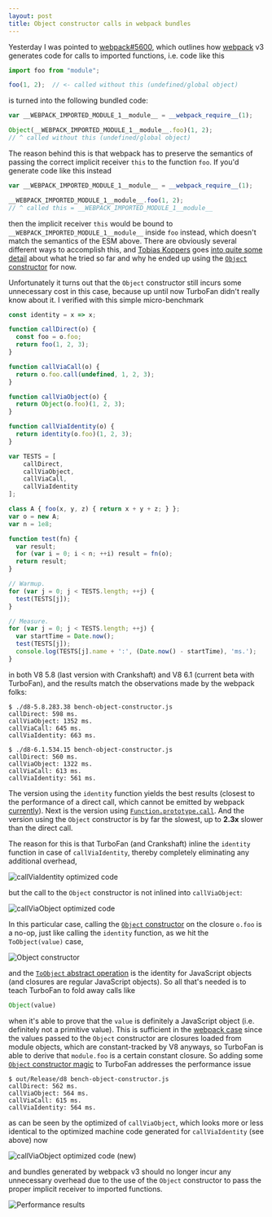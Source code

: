 ```yaml
---
layout: post
title: Object constructor calls in webpack bundles
---
```


Yesterday I was pointed to [webpack#5600](https://github.com/webpack/webpack/issues/5600), which
outlines how [webpack](https://webpack.js.org) v3 generates code for calls to imported functions,
i.e. code like this

```js
import foo from "module";

foo(1, 2);  // <- called without this (undefined/global object)
```

is turned into the following bundled code:

```js
var __WEBPACK_IMPORTED_MODULE_1__module__ = __webpack_require__(1);

Object(__WEBPACK_IMPORTED_MODULE_1__module__.foo)(1, 2);
// ^ called without this (undefined/global object)
```

The reason behind this is that webpack has to preserve the semantics of passing the correct
implicit receiver `this` to the function `foo`. If you'd generate code like this instead

```js
var __WEBPACK_IMPORTED_MODULE_1__module__ = __webpack_require__(1);

__WEBPACK_IMPORTED_MODULE_1__module__.foo(1, 2);
// ^ called this = __WEBPACK_IMPORTED_MODULE_1__module__
```

then the implicit receiver `this` would be bound to `__WEBPACK_IMPORTED_MODULE_1__module__`
inside `foo` instead, which doesn't match the semantics of the ESM above. There are obviously
several different ways to accomplish this, and [Tobias Koppers](https://twitter.com/wsokra)
goes [into quite some detail](https://github.com/webpack/webpack/issues/5600#issuecomment-325925287)
about what he tried so far and why he ended up using the [`Object`
constructor](https://tc39.github.io/ecma262/#sec-object-constructor) for now.

Unfortunately it turns out that the `Object` constructor still incurs some unnecessary cost
in this case, because up until now TurboFan didn't really know about it. I verified with this
simple micro-benchmark

```js
const identity = x => x;

function callDirect(o) {
  const foo = o.foo;
  return foo(1, 2, 3);
}

function callViaCall(o) {
  return o.foo.call(undefined, 1, 2, 3);
}

function callViaObject(o) {
  return Object(o.foo)(1, 2, 3);
}

function callViaIdentity(o) {
  return identity(o.foo)(1, 2, 3);
}

var TESTS = [
    callDirect,
    callViaObject,
    callViaCall,
    callViaIdentity
];

class A { foo(x, y, z) { return x + y + z; } };
var o = new A;
var n = 1e8;

function test(fn) {
  var result;
  for (var i = 0; i < n; ++i) result = fn(o);
  return result;
}

// Warmup.
for (var j = 0; j < TESTS.length; ++j) {
  test(TESTS[j]);
}

// Measure.
for (var j = 0; j < TESTS.length; ++j) {
  var startTime = Date.now();
  test(TESTS[j]);
  console.log(TESTS[j].name + ':', (Date.now() - startTime), 'ms.');
}
```

in both V8 5.8 (last version with Crankshaft) and V8 6.1 (current beta with TurboFan),
and the results match the observations made by the webpack folks:

```
$ ./d8-5.8.283.38 bench-object-constructor.js
callDirect: 598 ms.
callViaObject: 1352 ms.
callViaCall: 645 ms.
callViaIdentity: 663 ms.
```

```
$ ./d8-6.1.534.15 bench-object-constructor.js
callDirect: 560 ms.
callViaObject: 1322 ms.
callViaCall: 613 ms.
callViaIdentity: 561 ms.
```

The version using the `identity` function yields the best results (closest to the performance
of a direct call, which cannot be emitted by webpack
[currently](https://github.com/webpack/webpack/issues/5600#issuecomment-326097660)). Next is
the version using [`Function.prototype.call`](https://tc39.github.io/ecma262/#sec-function.prototype.call).
And the version using the `Object` constructor is by far the slowest, up to **2.3x** slower than
the direct call.

The reason for this is that TurboFan (and Crankshaft) inline the `identity` function in case of
`callViaIdentity`, thereby completely eliminating any additional overhead,

![callViaIdentity optimized code](/images/2017/callviaidentity-20170831.png)

but the call to the `Object` constructor is not inlined into `callViaObject`:

![callViaObject optimized code](/images/2017/callviaobject-20170831.png)

In this particular case, calling the [`Object` constructor](https://tc39.github.io/ecma262/#sec-object-constructor)
on the closure `o.foo` is a no-op, just like calling the `identity` function, as we hit the `ToObject(value)` case,

![Object constructor](/images/2017/objectconstructor-20170831.png)

and the [`ToObject` abstract operation](https://tc39.github.io/ecma262/#sec-toobject) is the
identity for JavaScript objects (and closures are regular JavaScript objects). So all that's
needed is to teach TurboFan to fold away calls like

```js
Object(value)
```

when it's able to prove that the `value` is definitely a JavaScript object (i.e. definitely
not a primitive value). This is sufficient in the [webpack case](https://github.com/webpack/webpack/issues/5600)
since the values passed to the `Object` constructor are closures loaded from module objects,
which are constant-tracked by V8 anyways, so TurboFan is able to derive that `module.foo`
is a certain constant closure. So adding some
[`Object` constructor magic](https://chromium-review.googlesource.com/c/v8/v8/+/643868)
to TurboFan addresses the performance issue

```
$ out/Release/d8 bench-object-constructor.js
callDirect: 562 ms.
callViaObject: 564 ms.
callViaCall: 615 ms.
callViaIdentity: 564 ms.
```

as can be seen by the optimized of `callViaObject`, which looks more or less identical
to the optimized machine code generated for `callViaIdentity` (see above) now

![callViaObject optimized code (new)](/images/2017/callviaobject-new-20170831.png)

and bundles generated by webpack v3 should no longer incur any unnecessary overhead due to
the use of the `Object` constructor to pass the proper implicit receiver to imported functions.

![Performance results](/images/2017/results-20170831.svg)

